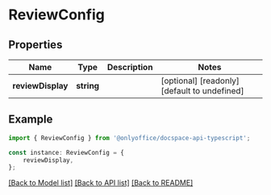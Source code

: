 # ReviewConfig


## Properties

Name | Type | Description | Notes
------------ | ------------- | ------------- | -------------
**reviewDisplay** | **string** |  | [optional] [readonly] [default to undefined]

## Example

```typescript
import { ReviewConfig } from '@onlyoffice/docspace-api-typescript';

const instance: ReviewConfig = {
    reviewDisplay,
};
```

[[Back to Model list]](../README.md#documentation-for-models) [[Back to API list]](../README.md#documentation-for-api-endpoints) [[Back to README]](../README.md)
